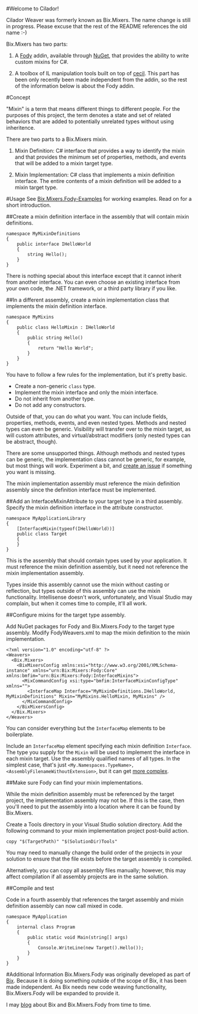 #Welcome to Cilador!

Cilador Weaver was formerly known as Bix.Mixers. The name change is still in progress. Please excuse that the rest of the README references the old name :-)

Bix.Mixers has two parts:

1. A [Fody](http://github.com/Fody/Fody) addin, available through
[NuGet](https://www.nuget.org/packages/Bix.Mixers.Fody/), that provides the
ability to write custom mixins for C#.

2. A toolbox of IL manipulation tools built on top of
[cecil](https://github.com/jbevain/cecil). This part has been only recently
been made independent from the addin, so the rest of the information below
is about the Fody addin.


#Concept

"Mixin" is a term that means different things to different people. For the purposes of this project,
the term denotes a state and set of related behaviors that are added to potentially unrelated types
without using inheritence.

There are two parts to a Bix.Mixers mixin.

1. Mixin Definition: C# interface that provides a way to identify the mixin and that provides the
minimum set of properties, methods, and events that will be added to a mixin target type.

2. Mixin Implementation: C# class that implements a mixin definition interface. The entire contents
of a mixin definition will be added to a mixin target type.

#Usage
See [Bix.Mixers.Fody-Examples](http://github.com/rileywhite/Bix.Mixers.Fody-Examples)
for working examples. Read on for a short introduction.

##Create a mixin definition interface in the assembly that will contain mixin definitions.

    namespace MyMixinDefinitions
    {
        public interface IHelloWorld
        {
            string Hello();
        }
    }

There is nothing special about this interface except that it cannot inherit from another interface.
You can even choose an existing interface from your own code, the .NET framework, or a third party
library if you like.

##In a different assembly, create a mixin implementation class that implements the mixin definition interface.

    namespace MyMixins
    {
        public class HelloMixin : IHelloWorld
        {
            public string Hello()
            {
                return "Hello World";
            }
        }
    }

You have to follow a few rules for the implementation, but it's pretty basic.

 * Create a non-generic `class` type.
 * Implement the mixin interface and only the mixin interface.
 * Do not inherit from another type.
 * Do not add any constructors.

Outside of that, you can do what you want. You can include fields, properties, methods,
events, and even nested types. Methods and nested types can even be generic. Visibility
will transfer over to the mixin target, as will custom attributes, and virtual/abstract
modifiers (only nested types can be abstract, though).

There are some unsupported things. Although methods and nested types can be generic,
the implementation class cannot be generic, for example, but most things will work.
Experiment a bit, and [create an issue](https://github.com/rileywhite/Bix.Mixers.Fody/issues)
if something you want is missing.

The mixin implementation assembly must reference the mixin definition assembly since the definition
interface must be implemented.

##Add an InterfaceMixinAttribute to your target type in a third assembly. Specify the mixin definition interface in the attribute constructor.

    namespace MyApplicationLibrary
    {
        [InterfaceMixin(typeof(IHelloWorld))]
        public class Target
        {
        }
    }

This is the assembly that should contain types used by your application. It must reference
the mixin definition assembly, but it need not reference the mixin implementation assembly.

Types inside this assembly cannot use the mixin without casting or reflection, but types
outside of this assembly can use the mixin functionality. Intellisense doesn't work, unfortunately,
and Visual Studio may complain, but when it comes time to compile, it'll all work.

##Configure mixins for the target type assembly.

Add NuGet packages for Fody and Bix.Mixers.Fody to the target type assembly. Modify FodyWeavers.xml to map the mixin definition
to the mixin implementation.

    <?xml version="1.0" encoding="utf-8" ?>
    <Weavers>
      <Bix.Mixers>
        <BixMixersConfig xmlns:xsi="http://www.w3.org/2001/XMLSchema-instance" xmlns="urn:Bix:Mixers:Fody:Core" xmlns:bmfim="urn:Bix:Mixers:Fody:InterfaceMixins">
          <MixCommandConfig xsi:type="bmfim:InterfaceMixinConfigType" xmlns="">
            <InterfaceMap Interface="MyMixinDefinitions.IHelloWorld, MyMixinDefinitions" Mixin="MyMixins.HelloMixin, MyMixins" />
          </MixCommandConfig>
        </BixMixersConfig>
      </Bix.Mixers>
    </Weavers>

You can consider everything but the `InterfaceMap` elements to be boilerplate.

Include an `InterfaceMap` element specifying each mixin definition `Interface`. The type you supply for the `Mixin`
will be used to implement the interface in each mixin target. Use the assembly qualified names of all types. In
the simplest case, that's just `<My.Namespaces.TypeName>, <AssemblyFilenameWithoutExtension>`, but it can get
[more complex](http://msdn.microsoft.com/en-us/library/k8xx4k69.aspx).

##Make sure Fody can find your mixin implementations.

While the mixin definition assembly must be referenced by the target project, the implementation assembly may not be.
If this is the case, then you'll need to put the assembly into a location where it can be found by Bix.Mixers.

Create a Tools directory in your Visual Studio solution directory. Add the following command to your mixin
implementation project post-build action.

    copy "$(TargetPath)" "$(SolutionDir)Tools"

You may need to manually change the build order of the projects in your solution to ensure that the file exists
before the target assembly is compiled.

Alternatively, you can copy all assembly files manually; however, this may affect compilation if all assembly
projects are in the same solution.

##Compile and test

Code in a fourth assembly that references the target assembly and mixin definition assembly can now call mixed in code.

    namespace MyApplication
    {
        internal class Program
        {
            public static void Main(string[] args)
            {
                Console.WriteLine(new Target().Hello());
            }
        }
    }


#Additional Information
Bix.Mixers.Fody was originally developed as part of [Bix](https://github.com/rileywhite/Bix).
Because it is doing something outside of the scope of Bix, it has been made independent. As Bix needs new
code weaving functionality, Bix.Mixers.Fody will be expanded to provide it.

I may [blog](http://statisticsandlies.com/tags/bix) about Bix and Bix.Mixers.Fody from time to time.
